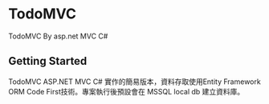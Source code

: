 # TodoMVC
TodoMVC By asp.net MVC C#

## Getting Started

TodoMVC ASP.NET MVC C# 實作的簡易版本，資料存取使用Entity Framework ORM Code First技術。專案執行後預設會在 MSSQL local db 建立資料庫。
